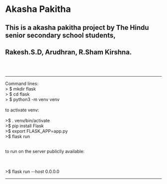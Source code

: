 # Akasha Pakitha 
## This is a akasha pakitha project by The Hindu senior secondary school students,
## Rakesh.S.D, Arudhran, R.Sham Kirshna.
<br>
<br>
<hr>
Command lines:
<br>
>
 $   mkdir flask 
<br>
> $  cd flask
<br>
> $  python3 -m venv venv
<br>
<br>
to activate venv:
<br>
<br>
>$  . venv/bin/activate
<br>
>$  pip install Flask
<br>
>$  export FLASK_APP=app.py
<br>
>$  flask run
<br><br>

to run on the server publiclly available:

<br>
<br>
>$  flask run --host 0.0.0.0
<hr>